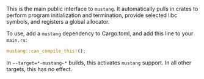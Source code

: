 This is the main public interface to `mustang`. It automatically
pulls in crates to perform program initialization and termination,
provide selected libc symbols, and registers a global allocator.

To use, add a `mustang` dependency to Cargo.toml, and add this line
to your `main.rs`:

```rust
mustang::can_compile_this!();
```

In `--target=*-mustang-*` builds, this activates `mustang` support.
In all other targets, this has no effect.
